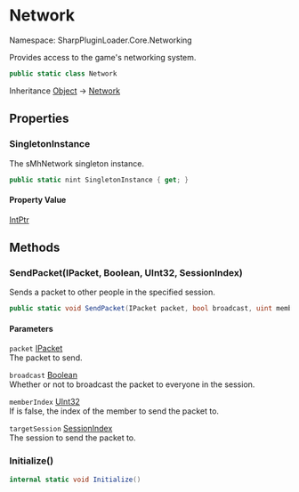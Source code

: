 # Network

Namespace: SharpPluginLoader.Core.Networking

Provides access to the game's networking system.

```csharp
public static class Network
```

Inheritance [Object](https://docs.microsoft.com/en-us/dotnet/api/System.Object) → [Network](./SharpPluginLoader.Core.Networking.Network.md)

## Properties

### **SingletonInstance**

The sMhNetwork singleton instance.

```csharp
public static nint SingletonInstance { get; }
```

#### Property Value

[IntPtr](https://docs.microsoft.com/en-us/dotnet/api/System.IntPtr)<br>

## Methods

### **SendPacket(IPacket, Boolean, UInt32, SessionIndex)**

Sends a packet to other people in the specified session.

```csharp
public static void SendPacket(IPacket packet, bool broadcast, uint memberIndex, SessionIndex targetSession)
```

#### Parameters

`packet` [IPacket](./SharpPluginLoader.Core.Networking.IPacket.md)<br>
The packet to send.

`broadcast` [Boolean](https://docs.microsoft.com/en-us/dotnet/api/System.Boolean)<br>
Whether or not to broadcast the packet to everyone in the session.

`memberIndex` [UInt32](https://docs.microsoft.com/en-us/dotnet/api/System.UInt32)<br>
If  is false, the index of the member to send the packet to.

`targetSession` [SessionIndex](./SharpPluginLoader.Core.Networking.SessionIndex.md)<br>
The session to send the packet to.

### **Initialize()**

```csharp
internal static void Initialize()
```

